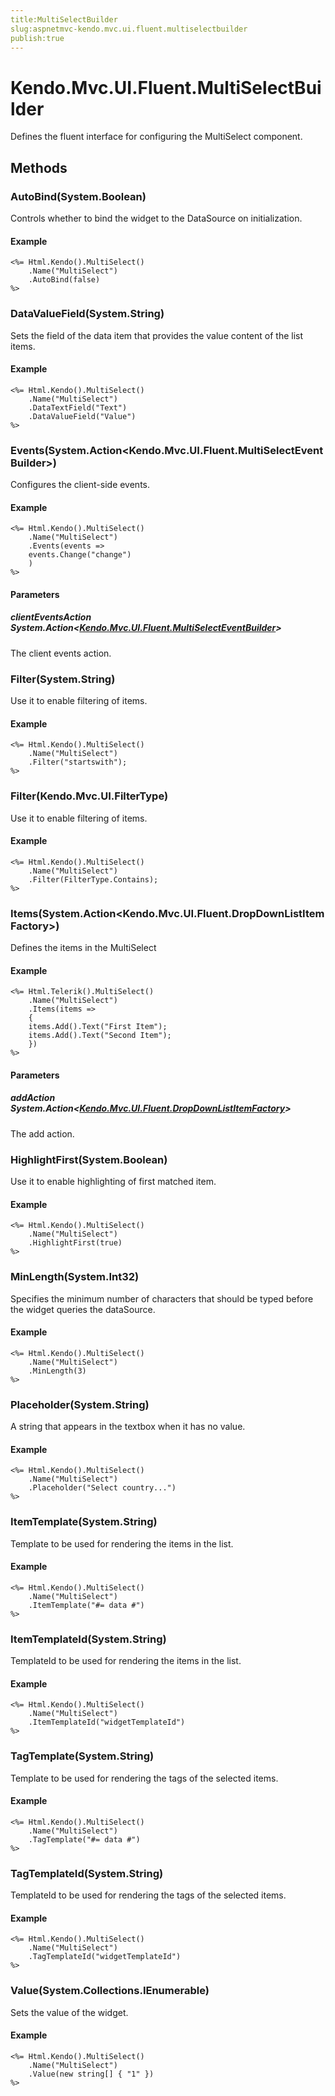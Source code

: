 ```yaml
---
title:MultiSelectBuilder
slug:aspnetmvc-kendo.mvc.ui.fluent.multiselectbuilder
publish:true
---
```


# Kendo.Mvc.UI.Fluent.MultiSelectBuilder
Defines the fluent interface for configuring the MultiSelect component.



## Methods

### AutoBind(System.Boolean)
Controls whether to bind the widget to the DataSource on initialization.


#### Example

    <%= Html.Kendo().MultiSelect()
        .Name("MultiSelect")
        .AutoBind(false)
    %>
        




### DataValueField(System.String)
Sets the field of the data item that provides the value content of the list items.


#### Example

    <%= Html.Kendo().MultiSelect()
        .Name("MultiSelect")
        .DataTextField("Text")
        .DataValueField("Value")
    %>
        




### Events(System.Action\<Kendo.Mvc.UI.Fluent.MultiSelectEventBuilder\>)
Configures the client-side events.


#### Example

    <%= Html.Kendo().MultiSelect()
        .Name("MultiSelect")
        .Events(events =>
        events.Change("change")
        )
    %>
        


#### Parameters

##### clientEventsAction System.Action<[Kendo.Mvc.UI.Fluent.MultiSelectEventBuilder](/api/wrappers/aspnet-mvc/Kendo.Mvc.UI.Fluent/MultiSelectEventBuilder)>
The client events action.




### Filter(System.String)
Use it to enable filtering of items.


#### Example

    <%= Html.Kendo().MultiSelect()
        .Name("MultiSelect")
        .Filter("startswith");
    %>
        




### Filter(Kendo.Mvc.UI.FilterType)
Use it to enable filtering of items.


#### Example

    <%= Html.Kendo().MultiSelect()
        .Name("MultiSelect")
        .Filter(FilterType.Contains);
    %>
        




### Items(System.Action\<Kendo.Mvc.UI.Fluent.DropDownListItemFactory\>)
Defines the items in the MultiSelect


#### Example

    <%= Html.Telerik().MultiSelect()
        .Name("MultiSelect")
        .Items(items =>
        {
        items.Add().Text("First Item");
        items.Add().Text("Second Item");
        })
    %>
        


#### Parameters

##### addAction System.Action<[Kendo.Mvc.UI.Fluent.DropDownListItemFactory](/api/wrappers/aspnet-mvc/Kendo.Mvc.UI.Fluent/DropDownListItemFactory)>
The add action.




### HighlightFirst(System.Boolean)
Use it to enable highlighting of first matched item.


#### Example

    <%= Html.Kendo().MultiSelect()
        .Name("MultiSelect")
        .HighlightFirst(true)
    %>
        




### MinLength(System.Int32)
Specifies the minimum number of characters that should be typed before the widget queries the dataSource.


#### Example

    <%= Html.Kendo().MultiSelect()
        .Name("MultiSelect")
        .MinLength(3)
    %>
        




### Placeholder(System.String)
A string that appears in the textbox when it has no value.


#### Example

    <%= Html.Kendo().MultiSelect()
        .Name("MultiSelect")
        .Placeholder("Select country...")
    %>
        




### ItemTemplate(System.String)
Template to be used for rendering the items in the list.


#### Example

    <%= Html.Kendo().MultiSelect()
        .Name("MultiSelect")
        .ItemTemplate("#= data #")
    %>
        




### ItemTemplateId(System.String)
TemplateId to be used for rendering the items in the list.


#### Example

    <%= Html.Kendo().MultiSelect()
        .Name("MultiSelect")
        .ItemTemplateId("widgetTemplateId")
    %>
        




### TagTemplate(System.String)
Template to be used for rendering the tags of the selected items.


#### Example

    <%= Html.Kendo().MultiSelect()
        .Name("MultiSelect")
        .TagTemplate("#= data #")
    %>
        




### TagTemplateId(System.String)
TemplateId to be used for rendering the tags of the selected items.


#### Example

    <%= Html.Kendo().MultiSelect()
        .Name("MultiSelect")
        .TagTemplateId("widgetTemplateId")
    %>
        




### Value(System.Collections.IEnumerable)
Sets the value of the widget.


#### Example

    <%= Html.Kendo().MultiSelect()
        .Name("MultiSelect")
        .Value(new string[] { "1" })
    %>
        





